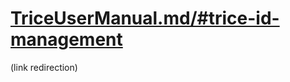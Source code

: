 # [TriceUserManual.md/#trice-id-management](TriceUserManual.md/#trice-id-management)

(link redirection)